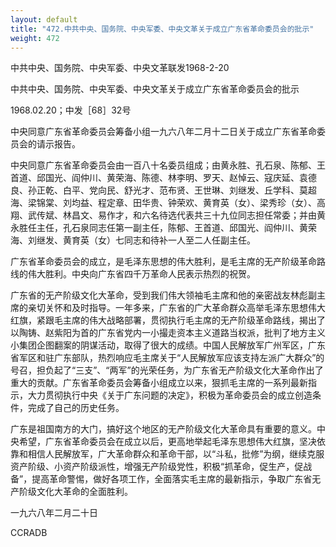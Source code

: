 ```yaml
---
layout: default
title: "472.中共中央、国务院、中央军委、中央文革关于成立广东省革命委员会的批示"
weight: 472
---
```


中共中央、国务院、中央军委、中央文革联发1968-2-20

中共中央、国务院、中央军委、中央文革关于成立广东省革命委员会的批示

1968.02.20；中发［68］32号

中央同意广东省革命委员会筹备小组一九六八年二月十二日关于成立广东省革命委员会的请示报告。

中央同意广东省革命委员会由一百八十名委员组成；由黄永胜、孔石泉、陈郁、王首道、邱国光、阎仲川、黄荣海、陈德、林李明、罗天、赵悼云、寇庆延、袁德良、孙正乾、白平、党向民、舒光才、范布贤、王世琳、刘继发、丘学科、莫超海、梁锦棠、刘均益、程定章、田华贵、钟荣欢、黄育英（女）、梁秀珍（女）、高翔、武传斌、林昌文、易作才，和六名待选代表共三十九位同志担任常委；并由黄永胜任主任，孔石泉同志任第一副主任，陈郁、王首道、邱国光、阎仲川、黄荣海、刘继发、黄育英（女）七同志和待补一人至二人任副主任。

广东省革命委员会的成立，是毛泽东思想的伟大胜利，是毛主席的无产阶级革命路线的伟大胜利。中央向广东省四千万革命人民表示热烈的祝贺。

广东省的无产阶级文化大革命，受到我们伟大领袖毛主席和他的亲密战友林彪副主席的亲切关怀和及时指导。一年多来，广东省的广大革命群众高举毛泽东思想伟大红旗，紧跟毛主席的伟大战略部署，贯彻执行毛主席的无产阶级革命路线，揭出了以陶铸、赵紫阳为首的广东省党内一小撮走资本主义道路当权派，批判了地方主义小集团企图翻案的阴谋活动，取得了很大的成绩。中国人民解放军广州军区，广东省军区和驻广东部队，热烈响应毛主席关于“人民解放军应该支持左派广大群众”的号召，担负起了“三支”、“两军”的光荣任务，为广东省无产阶级文化大革命作出了重大的贡献。广东省革命委员会筹备小组成立以来，狠抓毛主席的一系列最新指示，大力贯彻执行中央《关于广东问题的决定》，积极为革命委员会的成立创造条件，完成了自己的历史任务。

广东是祖国南方的大门，搞好这个地区的无产阶级文化大革命具有重要的意义。中央希望，广东省革命委员会在成立以后，更高地举起毛泽东思想伟大红旗，坚决依靠和相信人民解放军，广大革命群众和革命干部，以“斗私，批修”为纲，继续克服资产阶级、小资产阶级派性，增强无产阶级党性，积极“抓革命，促生产，促战备”，提高革命警惕，做好各项工作，全面落实毛主席的最新指示，争取广东省无产阶级文化大革命的全面胜利。

一九六八年二月二十日

CCRADB

